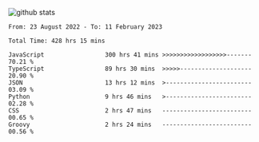 
![github stats](https://github-readme-stats.vercel.app/api?username=realmahd1&show_icons=true&theme=codeSTACKr&hide_rank=true&count_private=true)

<!--START_SECTION:waka-->

```text
From: 23 August 2022 - To: 11 February 2023

Total Time: 428 hrs 15 mins

JavaScript                 300 hrs 41 mins >>>>>>>>>>>>>>>>>>-------   70.21 %
TypeScript                 89 hrs 30 mins  >>>>>--------------------   20.90 %
JSON                       13 hrs 12 mins  >------------------------   03.09 %
Python                     9 hrs 46 mins   >------------------------   02.28 %
CSS                        2 hrs 47 mins   -------------------------   00.65 %
Groovy                     2 hrs 24 mins   -------------------------   00.56 %
```

<!--END_SECTION:waka-->
